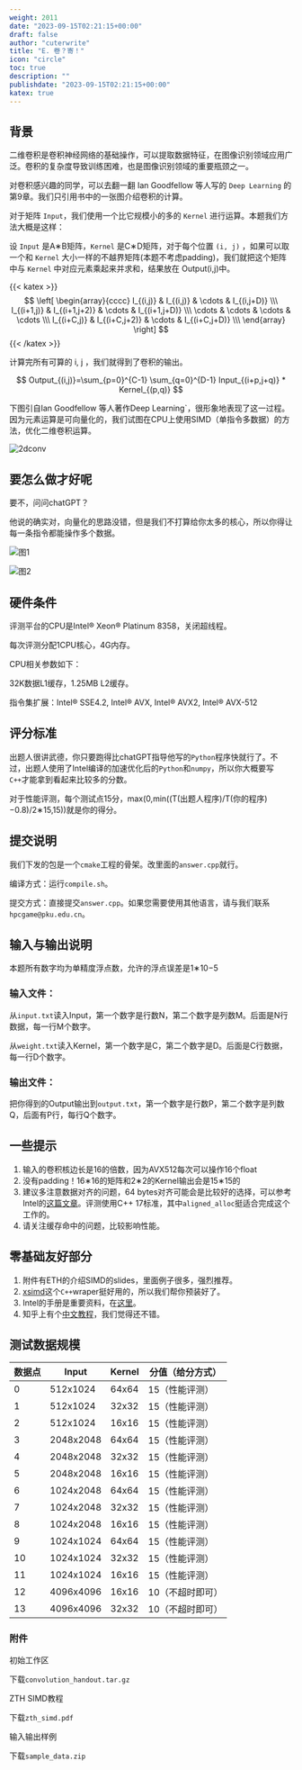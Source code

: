 ```yaml
---
weight: 2011
date: "2023-09-15T02:21:15+00:00"
draft: false
author: "cuterwrite"
title: "E. 卷？寄！"
icon: "circle"
toc: true
description: ""
publishdate: "2023-09-15T02:21:15+00:00"
katex: true
---
```


## 背景

二维卷积是卷积神经网络的基础操作，可以提取数据特征，在图像识别领域应用广泛。卷积的复杂度导致训练困难，也是图像识别领域的重要瓶颈之一。

对卷积感兴趣的同学，可以去翻一翻 Ian Goodfellow 等人写的 `Deep Learning` 的第9章。我们只引用书中的一张图介绍卷积的计算。

对于矩阵 `Input`，我们使用一个比它规模小的多的 `Kernel` 进行运算。本题我们方法大概是这样：

设 `Input` 是A∗B矩阵，`Kernel` 是C∗D矩阵，对于每个位置 `(i, j)` ，如果可以取一个和 `Kernel` 大小一样的不越界矩阵(本题不考虑padding)，我们就把这个矩阵中与 `Kernel` 中对应元素乘起来并求和，结果放在 Output(i,j) ​中。

{{< katex >}}
$$
\left[
\begin{array}{cccc}
I_{(i,j)} & I_{(i,j)} & \cdots & I_{(i,j+D)} \\\
I_{(i+1,j)} & I_{(i+1,j+2)} & \cdots & I_{(i+1,j+D)} \\\
\cdots & \cdots & \cdots & \cdots \\\
I_{(i+C,j)} & I_{(i+C,j+2)} & \cdots & I_{(i+C,j+D)} \\\
\end{array}
\right]
$$
{{< /katex >}}

计算完所有可算的 i, j ，我们就得到了卷积的输出。

$$
Output_{(i,j)}=\sum_{p=0}^{C-1} \sum_{q=0}^{D-1} Input_{(i+p,j+q)} * Kernel_{(p,q)}
$$

下图引自Ian Goodfellow 等人著作Deep Learning`，很形象地表现了这一过程。因为元素运算是可向量化的，我们试图在CPU上使用SIMD（单指令多数据）的方法，优化二维卷积运算。

![2dconv](https://hpcgame.pku.edu.cn/oss/images/conv/2dconv.png)

## 要怎么做才好呢

要不，问问chatGPT？

他说的确实对，向量化的思路没错，但是我们不打算给你太多的核心，所以你得让每一条指令都能操作多个数据。

![图1](https://hpcgame.pku.edu.cn/oss/images/conv/chat1.png)

![图2](https://hpcgame.pku.edu.cn/oss/images/conv/chat2.png)

## 硬件条件

评测平台的CPU是Intel® Xeon® Platinum 8358，关闭超线程。

每次评测分配1CPU核心，4G内存。

CPU相关参数如下：

32K数据L1缓存，1.25MB L2缓存。

指令集扩展：Intel® SSE4.2, Intel® AVX, Intel® AVX2, Intel® AVX-512

## 评分标准

出题人很讲武德，你只要跑得比chatGPT指导他写的`Python`程序快就行了。不过，出题人使用了Intel编译的加速优化后的`Python`和`numpy`，所以你大概要写`C++`才能拿到看起来比较多的分数。

对于性能评测，每个测试点15分，max(0,min((T(出题人程序)/T(你的程序)−0.8)/2∗15,15))就是你的得分。

## 提交说明

我们下发的包是一个`cmake`工程的骨架。改里面的`answer.cpp`就行。

编译方式：运行`compile.sh`。

提交方式：直接提交`answer.cpp`。如果您需要使用其他语言，请与我们联系`hpcgame@pku.edu.cn`。

## 输入与输出说明

本题所有数字均为单精度浮点数，允许的浮点误差是1∗10−5

### 输入文件：

从`input.txt`读入Input，第一个数字是行数N，第二个数字是列数M。后面是N行数据，每一行M个数字。

从`weight.txt`读入Kernel，第一个数字是C，第二个数字是D。后面是C行数据，每一行D个数字。

### 输出文件：

把你得到的Output输出到`output.txt`，第一个数字是行数P，第二个数字是列数Q，后面有P行，每行Q个数字。

## 一些提示

1. 输入的卷积核边长是16的倍数，因为AVX512每次可以操作16个float
2. 没有padding！16∗16的矩阵和2∗2的Kernel输出会是15∗15的
3. 建议多注意数据对齐的问题，64 bytes对齐可能会是比较好的选择，可以参考Intel的[这篇文章](https://www.intel.com/content/www/us/en/developer/articles/technical/data-alignment-to-assist-vectorization.html)。评测使用C++ 17标准，其中`aligned_alloc`挺适合完成这个工作的。
4. 请关注缓存命中的问题，比较影响性能。

## 零基础友好部分

1. 附件有ETH的介绍SIMD的slides，里面例子很多，强烈推荐。
2. [xsimd](https://github.com/xtensor-stack/xsimd)这个`C++`wraper挺好用的，所以我们帮你预装好了。
3. Intel的手册是重要资料，在[这里](https://www.intel.com/content/www/us/en/develop/documentation/cpp-compiler-developer-guide-and-reference/top/compiler-reference/intrinsics/intrinsics-for-avx-512-instructions.html)。
4. 知乎上有个[中文教程](https://zhuanlan.zhihu.com/p/591900754)，我们觉得还不错。

## 测试数据规模

| 数据点 | Input     | Kernel | 分值（给分方式）  |
| --- | --------- | ------ | --------- |
| 0   | 512x1024  | 64x64  | 15（性能评测）  |
| 1   | 512x1024  | 32x32  | 15（性能评测）  |
| 2   | 512x1024  | 16x16  | 15（性能评测）  |
| 3   | 2048x2048 | 64x64  | 15（性能评测）  |
| 4   | 2048x2048 | 32x32  | 15（性能评测）  |
| 5   | 2048x2048 | 16x16  | 15（性能评测）  |
| 6   | 1024x2048 | 64x64  | 15（性能评测）  |
| 7   | 1024x2048 | 32x32  | 15（性能评测）  |
| 8   | 1024x2048 | 16x16  | 15（性能评测）  |
| 9   | 1024x1024 | 64x64  | 15（性能评测）  |
| 10  | 1024x1024 | 32x32  | 15（性能评测）  |
| 11  | 1024x1024 | 16x16  | 15（性能评测）  |
| 12  | 4096x4096 | 16x16  | 10（不超时即可） |
| 13  | 4096x4096 | 32x32  | 10（不超时即可） |

### 附件

初始工作区

下载`convolution_handout.tar.gz`

ZTH SIMD教程

下载`zth_simd.pdf`

输入输出样例

下载`sample_data.zip`

